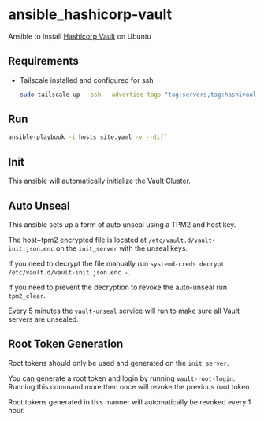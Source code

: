 # ansible_hashicorp-vault
Ansible to Install [Hashicorp Vault](https://www.vaultproject.io/) on Ubuntu

## Requirements

* Tailscale installed and configured for ssh
    ```bash
    sudo tailscale up --ssh --advertise-tags "tag:servers,tag:hashivault,tag:hvpolicy-default"
    ```

## Run

```bash
ansible-playbook -i hosts site.yaml -v --diff
```

## Init

This ansible will automatically initialize the Vault Cluster.

## Auto Unseal

This ansible sets up a form of auto unseal using a TPM2 and host key.

The host+tpm2 encrypted file is located at `/etc/vault.d/vault-init.json.enc` on the `init_server` with the unseal keys.

If you need to decrypt the file manually run `systemd-creds decrypt /etc/vault.d/vault-init.json.enc -`.

If you need to prevent the decryption to revoke the auto-unseal run `tpm2_clear`.

Every 5 minutes the `vault-unseal` service will run to make sure all Vault servers are unsealed.

## Root Token Generation

Root tokens should only be used and generated on the `init_server`.

You can generate a root token and login by running `vault-root-login`.
Running this command more then once will revoke the previous root token

Root tokens generated in this manner will automatically be revoked every 1 hour.